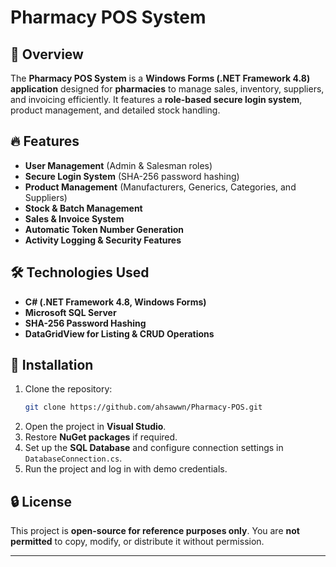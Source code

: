 # Pharmacy POS System  

## 📌 Overview  
The **Pharmacy POS System** is a **Windows Forms (.NET Framework 4.8) application** designed for **pharmacies** to manage sales, inventory, suppliers, and invoicing efficiently. It features a **role-based secure login system**, product management, and detailed stock handling.  

## 🔥 Features  
- **User Management** (Admin & Salesman roles)  
- **Secure Login System** (SHA-256 password hashing)  
- **Product Management** (Manufacturers, Generics, Categories, and Suppliers)  
- **Stock & Batch Management**  
- **Sales & Invoice System**  
- **Automatic Token Number Generation**  
- **Activity Logging & Security Features**  

## 🛠️ Technologies Used  
- **C# (.NET Framework 4.8, Windows Forms)**  
- **Microsoft SQL Server**  
- **SHA-256 Password Hashing**  
- **DataGridView for Listing & CRUD Operations**  

## 🚀 Installation  
1. Clone the repository:  
   ```sh
   git clone https://github.com/ahsawwn/Pharmacy-POS.git
   ```  
2. Open the project in **Visual Studio**.  
3. Restore **NuGet packages** if required.  
4. Set up the **SQL Database** and configure connection settings in `DatabaseConnection.cs`.  
5. Run the project and log in with demo credentials.  

## 🔒 License  
This project is **open-source for reference purposes only**. You are **not permitted** to copy, modify, or distribute it without permission.  

---
